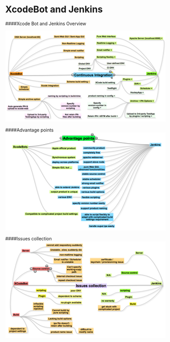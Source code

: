 XcodeBot and Jenkins
===================

####Xcode Bot and Jenkins Overview

![XCodebot & Jenkins](https://github.com/haikieu/XcodeBot-vs-Jenkins/blob/master/Xcodebot%20vs%20Jenkins.png "XCodebot & Jenkins")

####Advantage points
![XCodebot & Jenkins advantage points](https://github.com/haikieu/XcodeBot-vs-Jenkins/blob/master/Xcodebot%20%26%20Jenkins%20-%20Advantage%20point.png "XCodebot & Jenkins advantage points")

####Issues collection
![XCodebot & Jenkins issue collection](https://github.com/haikieu/XcodeBot-vs-Jenkins/blob/master/Xcodebot%20%26%20Jenkins%20-%20Issue%20collection.png "XCodebot & Jenkins issue collection")
